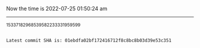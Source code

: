 Now the time is 2022-07-25 01:50:24 am

---

<small>15337182968539582233331959599</small>

```txt

Latest commit SHA is: 01ebdfa02bf172416712f8c8bc8b03d39e53c351
```
